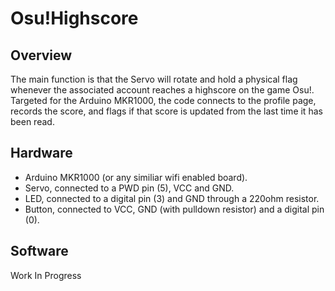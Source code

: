 # Osu!Highscore
## Overview
The main function is that the Servo will rotate and hold a physical flag whenever the associated account reaches a highscore on the game Osu!. Targeted for the Arduino MKR1000, the code connects to the profile page, records the score, and flags if that score is updated from the last time it has been read.
## Hardware
* Arduino MKR1000 (or any similiar wifi enabled board).
* Servo, connected to a PWD pin (5), VCC and GND.
* LED, connected to a digital pin (3) and GND through a 220ohm resistor.
* Button, connected to VCC, GND (with pulldown resistor) and a digital pin (0).
## Software
Work In Progress
